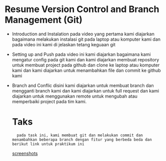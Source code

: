 # Resume Version Control and Branch Management (Git)
* Introduction and Instalation
    pada video yang pertama kami diajarkan bagaimana melakukan instalasi git pada laptop atau komputer kami dan pada video ini kami di jelaskan tetang keguaan git 
* Setting up and Push
    pada video ini kami diajarkan bagaimana kami mengatur config pada git kami dan kami diajarkan membuat repository untuk membuat project pada github dan clone ke laptop atau komputer kami dan kami diajarkan untuk menambahkan file dan commit ke github kami
* Branch and Conflic
    disini kami diajarkan untuk membuat branch dan mengganti branch kami dan kami diajarkan untuk full request dan kami diajarkan untuk menggunakan remote untuk mengubah atau memperbaiki project pada tim kami.

    # Taks
        pada task ini, kami membuat git dan melakukan commit dan menambahkan beberapa branch dengan fitur yang berbeda beda dan berikut link untuk praktikum ini
    [screenshots](https://github.com/pardi123/VUE_M-SUPARDI/tree/main/2_Version%20Control%20and%20Branch%20Management%20(Git)/screenshots)

    